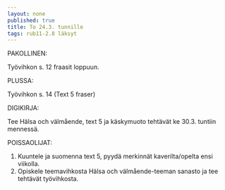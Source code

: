 ```yaml
---
layout: none
published: true
title: To 24.3. tunnille
tags: rub11-2.8 läksyt
---
```

PAKOLLINEN:

Työvihkon s. 12 fraasit loppuun.

PLUSSA:

Työvihkon s. 14 (Text 5 fraser)

DIGIKIRJA:

Tee Hälsa och välmående, text 5 ja käskymuoto tehtävät ke 30.3. tuntiin mennessä.


POISSAOLIJAT:
1. Kuuntele ja suomenna text 5, pyydä merkinnät kaverilta/opelta ensi viikolla.
2. Opiskele teemavihkosta Hälsa och välmående-teeman sanasto ja tee tehtävät työvihkosta.